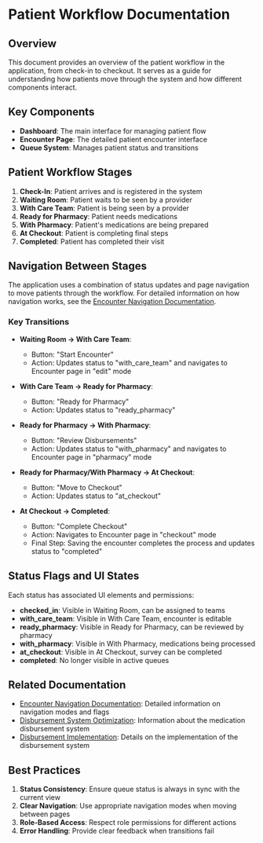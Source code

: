 # Patient Workflow Documentation

## Overview

This document provides an overview of the patient workflow in the application, from check-in to checkout. It serves as a guide for understanding how patients move through the system and how different components interact.

## Key Components

- **Dashboard**: The main interface for managing patient flow
- **Encounter Page**: The detailed patient encounter interface
- **Queue System**: Manages patient status and transitions

## Patient Workflow Stages

1. **Check-In**: Patient arrives and is registered in the system
2. **Waiting Room**: Patient waits to be seen by a provider
3. **With Care Team**: Patient is being seen by a provider
4. **Ready for Pharmacy**: Patient needs medications
5. **With Pharmacy**: Patient's medications are being prepared
6. **At Checkout**: Patient is completing final steps
7. **Completed**: Patient has completed their visit

## Navigation Between Stages

The application uses a combination of status updates and page navigation to move patients through the workflow. For detailed information on how navigation works, see the [Encounter Navigation Documentation](./encounter_navigation.md).

### Key Transitions

- **Waiting Room → With Care Team**: 
  - Button: "Start Encounter"
  - Action: Updates status to "with_care_team" and navigates to Encounter page in "edit" mode

- **With Care Team → Ready for Pharmacy**: 
  - Button: "Ready for Pharmacy"
  - Action: Updates status to "ready_pharmacy"

- **Ready for Pharmacy → With Pharmacy**: 
  - Button: "Review Disbursements"
  - Action: Updates status to "with_pharmacy" and navigates to Encounter page in "pharmacy" mode

- **Ready for Pharmacy/With Pharmacy → At Checkout**: 
  - Button: "Move to Checkout"
  - Action: Updates status to "at_checkout"

- **At Checkout → Completed**: 
  - Button: "Complete Checkout"
  - Action: Navigates to Encounter page in "checkout" mode
  - Final Step: Saving the encounter completes the process and updates status to "completed"

## Status Flags and UI States

Each status has associated UI elements and permissions:

- **checked_in**: Visible in Waiting Room, can be assigned to teams
- **with_care_team**: Visible in With Care Team, encounter is editable
- **ready_pharmacy**: Visible in Ready for Pharmacy, can be reviewed by pharmacy
- **with_pharmacy**: Visible in With Pharmacy, medications being processed
- **at_checkout**: Visible in At Checkout, survey can be completed
- **completed**: No longer visible in active queues

## Related Documentation

- [Encounter Navigation Documentation](./encounter_navigation.md): Detailed information on navigation modes and flags
- [Disbursement System Optimization](./readme.md): Information about the medication disbursement system
- [Disbursement Implementation](./disbursement_implementation.md): Details on the implementation of the disbursement system

## Best Practices

1. **Status Consistency**: Ensure queue status is always in sync with the current view
2. **Clear Navigation**: Use appropriate navigation modes when moving between pages
3. **Role-Based Access**: Respect role permissions for different actions
4. **Error Handling**: Provide clear feedback when transitions fail 